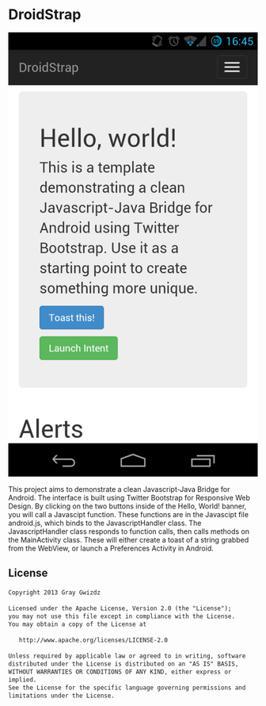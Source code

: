 # DroidStrap

![Screenshot](https://github.com/GrayGwizdz/droidstrap/raw/master/screenshot.png)

This project aims to demonstrate a clean Javascript-Java Bridge for Android. The interface is built using Twitter Bootstrap for Responsive Web Design. By clicking on the two buttons inside of the Hello, World! banner, you will call a Javascipt function. These functions are in the Javascipt file android.js, which binds to the JavascriptHandler class. The JavascriptHandler class responds to function calls, then calls methods on the MainActivity class. These will either create a toast of a string grabbed from the WebView, or launch a Preferences Activity in Android. 

## License

    Copyright 2013 Gray Gwizdz

    Licensed under the Apache License, Version 2.0 (the "License");
    you may not use this file except in compliance with the License.
    You may obtain a copy of the License at

       http://www.apache.org/licenses/LICENSE-2.0

    Unless required by applicable law or agreed to in writing, software
    distributed under the License is distributed on an "AS IS" BASIS,
    WITHOUT WARRANTIES OR CONDITIONS OF ANY KIND, either express or implied.
    See the License for the specific language governing permissions and
    limitations under the License.

